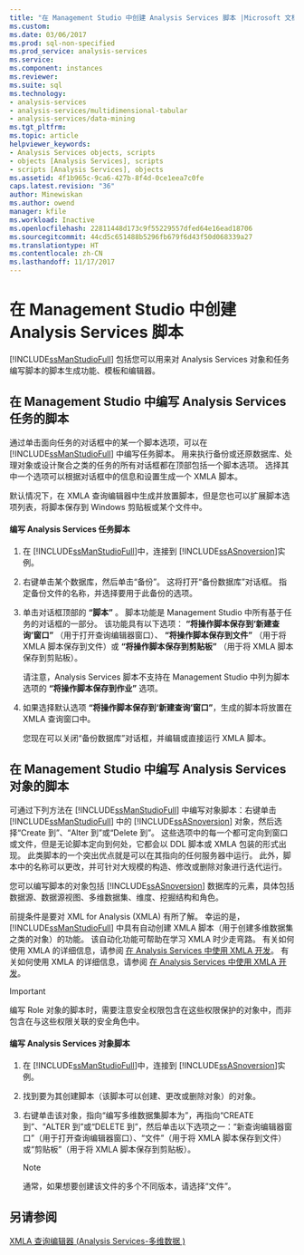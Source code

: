 ```yaml
---
title: "在 Management Studio 中创建 Analysis Services 脚本 |Microsoft 文档"
ms.custom: 
ms.date: 03/06/2017
ms.prod: sql-non-specified
ms.prod_service: analysis-services
ms.service: 
ms.component: instances
ms.reviewer: 
ms.suite: sql
ms.technology:
- analysis-services
- analysis-services/multidimensional-tabular
- analysis-services/data-mining
ms.tgt_pltfrm: 
ms.topic: article
helpviewer_keywords:
- Analysis Services objects, scripts
- objects [Analysis Services], scripts
- scripts [Analysis Services], objects
ms.assetid: 4f1b965c-9ca6-427b-8f4d-0ce1eea7c0fe
caps.latest.revision: "36"
author: Minewiskan
ms.author: owend
manager: kfile
ms.workload: Inactive
ms.openlocfilehash: 22811448d173c9f55229557dfed64e16ead18706
ms.sourcegitcommit: 44cd5c651488b5296fb679f6d43f50d068339a27
ms.translationtype: HT
ms.contentlocale: zh-CN
ms.lasthandoff: 11/17/2017
---
```

# <a name="create-analysis-services-scripts-in-management-studio"></a>在 Management Studio 中创建 Analysis Services 脚本
  [!INCLUDE[ssManStudioFull](../../includes/ssmanstudiofull-md.md)] 包括您可以用来对 Analysis Services 对象和任务编写脚本的脚本生成功能、模板和编辑器。  
  
## <a name="script-analysis-services-tasks-in-management-studio"></a>在 Management Studio 中编写 Analysis Services 任务的脚本  
 通过单击面向任务的对话框中的某一个脚本选项，可以在 [!INCLUDE[ssManStudioFull](../../includes/ssmanstudiofull-md.md)] 中编写任务脚本。 用来执行备份或还原数据库、处理对象或设计聚合之类的任务的所有对话框都在顶部包括一个脚本选项。 选择其中一个选项可以根据对话框中的信息和设置生成一个 XMLA 脚本。  
  
 默认情况下，在 XMLA 查询编辑器中生成并放置脚本，但是您也可以扩展脚本选项列表，将脚本保存到 Windows 剪贴板或某个文件中。  
  
#### <a name="to-script-an-analysis-services-task"></a>编写 Analysis Services 任务脚本  
  
1.  在 [!INCLUDE[ssManStudioFull](../../includes/ssmanstudiofull-md.md)]中，连接到 [!INCLUDE[ssASnoversion](../../includes/ssasnoversion-md.md)]实例。  
  
2.  右键单击某个数据库，然后单击“备份”。 这将打开“备份数据库”对话框。 指定备份文件的名称，并选择要用于此备份的选项。  
  
3.  单击对话框顶部的 **“脚本”** 。 脚本功能是 Management Studio 中所有基于任务的对话框的一部分。 该功能具有以下选项： **“将操作脚本保存到‘新建查询’窗口”** （用于打开查询编辑器窗口）、 **“将操作脚本保存到文件”** （用于将 XMLA 脚本保存到文件）或 **“将操作脚本保存到剪贴板”** （用于将 XMLA 脚本保存到剪贴板）。  
  
     请注意，Analysis Services 脚本不支持在 Management Studio 中列为脚本选项的 **“将操作脚本保存到作业”** 选项。  
  
4.  如果选择默认选项 **“将操作脚本保存到‘新建查询’窗口”**，生成的脚本将放置在 XMLA 查询窗口中。  
  
     您现在可以关闭“备份数据库”对话框，并编辑或直接运行 XMLA 脚本。  
  
## <a name="script-analysis-services-objects-in-management-studio"></a>在 Management Studio 中编写 Analysis Services 对象的脚本  
 可通过下列方法在 [!INCLUDE[ssManStudioFull](../../includes/ssmanstudiofull-md.md)] 中编写对象脚本：右键单击 [!INCLUDE[ssManStudioFull](../../includes/ssmanstudiofull-md.md)] 中的 [!INCLUDE[ssASnoversion](../../includes/ssasnoversion-md.md)] 对象，然后选择“Create 到”、“Alter 到”或“Delete 到”。 这些选项中的每一个都可定向到窗口或文件，但是无论脚本定向到何处，它都会以 DDL 脚本或 XMLA 包装的形式出现。 此类脚本的一个突出优点就是可以在其指向的任何服务器中运行。 此外，脚本中的名称可以更改，并可针对大规模的构造、修改或删除对象进行迭代运行。  
  
 您可以编写脚本的对象包括 [!INCLUDE[ssASnoversion](../../includes/ssasnoversion-md.md)] 数据库的元素，具体包括数据源、数据源视图、多维数据集、维度、挖掘结构和角色。  
  
 前提条件是要对 XML for Analysis (XMLA) 有所了解。 幸运的是， [!INCLUDE[ssManStudioFull](../../includes/ssmanstudiofull-md.md)] 中具有自动创建 XMLA 脚本（用于创建多维数据集之类的对象）的功能。 该自动化功能可帮助在学习 XMLA 时少走弯路。 有关如何使用 XMLA 的详细信息，请参阅 [在 Analysis Services 中使用 XMLA 开发](../../analysis-services/multidimensional-models-scripting-language-assl-xmla/developing-with-xmla-in-analysis-services.md)。 有关如何使用 XMLA 的详细信息，请参阅 [在 Analysis Services 中使用 XMLA 开发](../../analysis-services/multidimensional-models-scripting-language-assl-xmla/developing-with-xmla-in-analysis-services.md)。  
  
> [!IMPORTANT]  
>  编写 Role 对象的脚本时，需要注意安全权限包含在这些权限保护的对象中，而非包含在与这些权限关联的安全角色中。  
  
#### <a name="to-script-analysis-services-objects"></a>编写 Analysis Services 对象脚本  
  
1.  在 [!INCLUDE[ssManStudioFull](../../includes/ssmanstudiofull-md.md)]中，连接到 [!INCLUDE[ssASnoversion](../../includes/ssasnoversion-md.md)]实例。  
  
2.  找到要为其创建脚本（该脚本可以创建、更改或删除对象）的对象。  
  
3.  右键单击该对象，指向“编写多维数据集脚本为”，再指向“CREATE 到”、“ALTER 到”或“DELETE 到”，然后单击以下选项之一：“新查询编辑器窗口”（用于打开查询编辑器窗口）、“文件”（用于将 XMLA 脚本保存到文件）或“剪贴板”（用于将 XMLA 脚本保存到剪贴板）。  
  
    > [!NOTE]  
    >  通常，如果想要创建该文件的多个不同版本，请选择“文件”。  
  
## <a name="see-also"></a>另请参阅  
 [XMLA 查询编辑器 &#40;Analysis Services-多维数据 &#41;](http://msdn.microsoft.com/library/14623019-7839-4038-9d12-2f8953d2ec04)  
  
  
